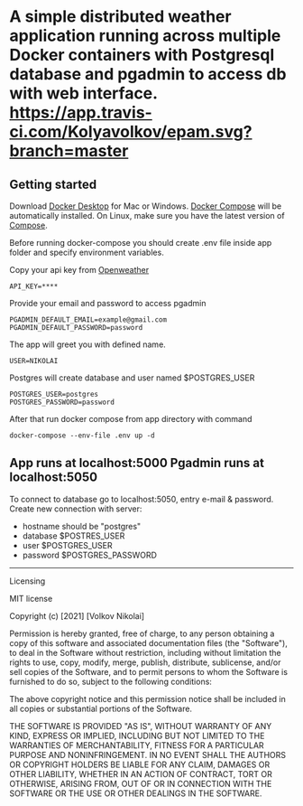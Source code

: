 A simple distributed weather application running across multiple Docker containers
with Postgresql database and pgadmin to access db with web interface.
https://app.travis-ci.com/Kolyavolkov/epam.svg?branch=master
===

Getting started
---

Download [Docker Desktop](https://www.docker.com/products/docker-desktop) for Mac or Windows. [Docker Compose](https://docs.docker.com/compose) will be automatically installed. On Linux, make sure you have the latest version of [Compose](https://docs.docker.com/compose/install/).

Before running docker-compose you should create .env file inside app folder and specify
environment variables.

Copy your api key from [Openweather](https://openweathermap.org/api)
```
API_KEY=****
```
Provide your email and password to access pgadmin
```
PGADMIN_DEFAULT_EMAIL=example@gmail.com
PGADMIN_DEFAULT_PASSWORD=password
```
The app will greet you with defined name.
```
USER=NIKOLAI
```

Postgres will create database and user named $POSTGRES_USER
```
POSTGRES_USER=postgres
POSTGRES_PASSWORD=password
```

After that run docker compose from app directory with command
```
docker-compose --env-file .env up -d 
```

App runs at localhost:5000
Pgadmin runs at localhost:5050
---

To connect to database go to localhost:5050, entry e-mail & password.
Create new connection with server:
  - hostname should be "postgres"
  - database $POSTRES_USER
  - user $POSTGRES_USER
  - password $POSTGRES_PASSWORD

---
Licensing

MIT license

Copyright (c) [2021] [Volkov Nikolai]

Permission is hereby granted, free of charge, to any person obtaining a copy of this software and associated documentation files (the "Software"), to deal in the Software without restriction, including without limitation the rights to use, copy, modify, merge, publish, distribute, sublicense, and/or sell copies of the Software, and to permit persons to whom the Software is furnished to do so, subject to the following conditions:

The above copyright notice and this permission notice shall be included in all copies or substantial portions of the Software.

THE SOFTWARE IS PROVIDED "AS IS", WITHOUT WARRANTY OF ANY KIND, EXPRESS OR IMPLIED, INCLUDING BUT NOT LIMITED TO THE WARRANTIES OF MERCHANTABILITY, FITNESS FOR A PARTICULAR PURPOSE AND NONINFRINGEMENT. IN NO EVENT SHALL THE AUTHORS OR COPYRIGHT HOLDERS BE LIABLE FOR ANY CLAIM, DAMAGES OR OTHER LIABILITY, WHETHER IN AN ACTION OF CONTRACT, TORT OR OTHERWISE, ARISING FROM, OUT OF OR IN CONNECTION WITH THE SOFTWARE OR THE USE OR OTHER DEALINGS IN THE SOFTWARE.


